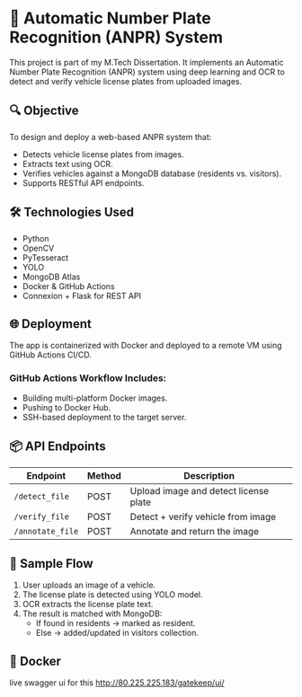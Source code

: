 # 🚗 Automatic Number Plate Recognition (ANPR) System

This project is part of my M.Tech Dissertation. It implements an Automatic Number Plate Recognition (ANPR) system using deep learning and OCR to detect and verify vehicle license plates from uploaded images.

## 🔍 Objective

To design and deploy a web-based ANPR system that:
- Detects vehicle license plates from images.
- Extracts text using OCR.
- Verifies vehicles against a MongoDB database (residents vs. visitors).
- Supports RESTful API endpoints.

## 🛠️ Technologies Used

- Python
- OpenCV
- PyTesseract
- YOLO
- MongoDB Atlas
- Docker & GitHub Actions
- Connexion + Flask for REST API

## 🌐 Deployment

The app is containerized with Docker and deployed to a remote VM using GitHub Actions CI/CD.

### GitHub Actions Workflow Includes:
- Building multi-platform Docker images.
- Pushing to Docker Hub.
- SSH-based deployment to the target server.

## 📦 API Endpoints

| Endpoint              | Method | Description                          |
|-----------------------|--------|--------------------------------------|
| `/detect_file`        | POST   | Upload image and detect license plate |
| `/verify_file`        | POST   | Detect + verify vehicle from image   |
| `/annotate_file`      | POST   | Annotate and return the image        |

## 📸 Sample Flow

1. User uploads an image of a vehicle.
2. The license plate is detected using YOLO model.
3. OCR extracts the license plate text.
4. The result is matched with MongoDB:
   - If found in residents → marked as resident.
   - Else → added/updated in visitors collection.

## 🐳 Docker
live swagger ui for this http://80.225.225.183/gatekeep/ui/
